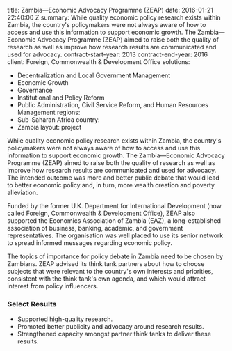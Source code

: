 
title: Zambia—Economic Advocacy Programme (ZEAP)
date: 2016-01-21 22:40:00 Z
summary: While quality economic policy research exists within Zambia, the country's
  policymakers were not always aware of how to access and use this information to
  support economic growth. The Zambia—Economic Advocacy Programme (ZEAP) aimed to
  raise both the quality of research as well as improve how research results are communicated
  and used for advocacy.
contract-start-year: 2013
contract-end-year: 2016
client: Foreign, Commonwealth & Development Office
solutions:
- Decentralization and Local Government Management
- Economic Growth
- Governance
- Institutional and Policy Reform
- Public Administration, Civil Service Reform, and Human Resources Management
regions:
- Sub-Saharan Africa
country:
- Zambia
layout: project


While quality economic policy research exists within Zambia, the country's policymakers were not always aware of how to access and use this information to support economic growth. The Zambia—Economic Advocacy Programme (ZEAP) aimed to raise both the quality of research as well as improve how research results are communicated and used for advocacy. The intended outcome was more and better public debate that would lead to better economic policy and, in turn, more wealth creation and poverty alleviation.

Funded by the former U.K. Department for International Development (now called Foreign, Commonwealth & Development Office), ZEAP also supported the Economics Association of Zambia (EAZ), a long-established association of business, banking, academic, and government representatives. The organisation was well placed to use its senior network to spread informed messages regarding economic policy.

The topics of importance for policy debate in Zambia need to be chosen by Zambians. ZEAP advised its think tank partners about how to choose subjects that were relevant to the country's own interests and priorities, consistent with the think tank's own agenda, and which would attract interest from policy influencers.

### Select Results

* Supported high-quality research.
* Promoted better publicity and advocacy around research results.
* Strengthened capacity amongst partner think tanks to deliver these results.
